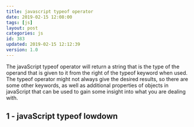 ```yaml
---
title: javascript typeof operator
date: 2019-02-15 12:08:00
tags: [js]
layout: post
categories: js
id: 383
updated: 2019-02-15 12:12:39
version: 1.0
---
```


The javaScript typeof operator will return a string that is the type of the operand that is given to it from the right of the typeof keyword when used. The typeof operator might not always give the desired results, so there are some other keywords, as well as additional properties of objects in javaScript that can be used to gain some insight into what you are dealing with.

<!-- more -->

## 1 - javaScript typeof lowdown

